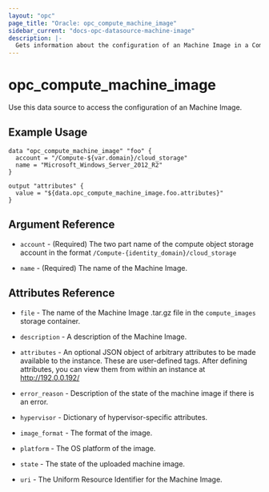 ```yaml
---
layout: "opc"
page_title: "Oracle: opc_compute_machine_image"
sidebar_current: "docs-opc-datasource-machine-image"
description: |-
  Gets information about the configuration of an Machine Image in a Compute Classic identity domain.
---
```


# opc\_compute\_machine\_image

Use this data source to access the configuration of an Machine Image.

## Example Usage

```hcl
data "opc_compute_machine_image" "foo" {
  account = "/Compute-${var.domain}/cloud_storage"
  name = "Microsoft_Windows_Server_2012_R2"
}

output "attributes" {
  value = "${data.opc_compute_machine_image.foo.attributes}"
}
```

## Argument Reference

* `account` - (Required) The two part name of the compute object storage account in the format `/Compute-{identity_domain}/cloud_storage`

* `name` - (Required) The name of the Machine Image.

## Attributes Reference

* `file` - The name of the Machine Image .tar.gz file in the `compute_images` storage container.

* `description` - A description of the Machine Image.

* `attributes` - An optional JSON object of arbitrary attributes to be made available to the instance. These are user-defined tags. After defining attributes, you can view them from within an instance at http://192.0.0.192/

* `error_reason` - Description of the state of the machine image if there is an error.

* `hypervisor` -  Dictionary of hypervisor-specific attributes.

* `image_format` - The format of the image.

* `platform` - The OS platform of the image.

* `state` - The state of the uploaded machine image.

* `uri` - The Uniform Resource Identifier for the Machine Image.
